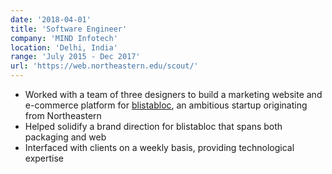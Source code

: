 ```yaml
---
date: '2018-04-01'
title: 'Software Engineer'
company: 'MIND Infotech'
location: 'Delhi, India'
range: 'July 2015 - Dec 2017'
url: 'https://web.northeastern.edu/scout/'
---
```


- Worked with a team of three designers to build a marketing website and e-commerce platform for [blistabloc](https://blistabloc.com), an ambitious startup originating from Northeastern
- Helped solidify a brand direction for blistabloc that spans both packaging and web
- Interfaced with clients on a weekly basis, providing technological expertise
